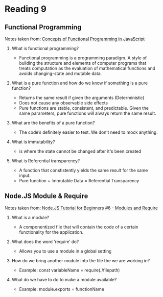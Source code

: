 # Reading 9

## Functional Programming

Notes taken from: [Concepts of Functional Programming in JavaScript](https://medium.com/the-renaissance-developer/concepts-of-functional-programming-in-javascript-6bc84220d2aa)

1. What is functional programming?
    - Functional programming is a programming paradigm. A style of building the structure and elements of computer programs that treats computation as the evaluation of mathematical functions and avoids changing-state and mutable data.

2. What is a pure function and how do we know if something is a pure function?
    - Returns the same result if given the arguments (Deterministic)
    - Does not cause any observable side effects
    - Pure functions are stable, consistent, and predictable. Given the same parameters, pure functions will always return the same result.

3. What are the benefits of a pure function?
    - The code’s definitely easier to test. We don’t need to mock anything.

4. What is immutability?
    - is where the state cannot be changed after it's been created

5. What is Referential transparency?
    - A function that constistently yields the same result for the same input.
    - Pure function + Immutable Data = Referential Transparency

## Node.JS Module & Require

Notes taken from: [Node.JS Tutorial for Beginners #6 - Modules and Require](https://www.youtube.com/watch?v=xHLd36QoS4k)

1. What is a module?
    - A componentized file that will contain the code of a certain functionality for the application.

2. What does the word ‘require’ do?
    - Allows you to use a module in a global setting

3. How do we bring another module into the file the we are working in?
    - Example: const variableName = require(./filepath)


4. What do we have to do to make a module available?
    - Example: module.exports = functionName
